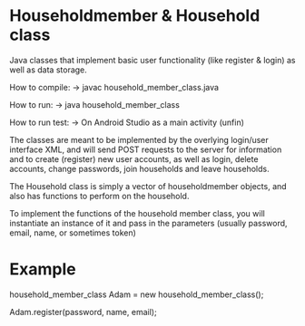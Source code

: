 # Householdmember & Household class
Java classes that implement basic user functionality (like register & login) as well as data storage.

How to compile: -> javac household_member_class.java

How to run: ->     java household_member_class 

How to run test: -> On Android Studio as a main activity (unfin)

The classes are meant to be implemented by the overlying login/user interface XML, and will send POST requests to the server for information and to create (register) new user accounts, as well as login, delete accounts, change passwords, join households and leave households.

The Household class is simply a vector of householdmember objects, and also has functions to perform on the household.

To implement the functions of the household member class, you will instantiate an instance of it and pass in the parameters (usually password, email, name, or sometimes token)

# Example

household_member_class Adam = new household_member_class();

Adam.register(password, name, email);
